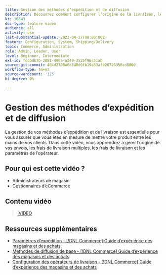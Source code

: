 ```yaml
---
title: Gestion des méthodes d’expédition et de diffusion
description: Découvrez comment configurer l’origine de la livraison, les frais de livraison multiples, les frais de livraison et les paramètres de l’opérateur pour votre boutique de commerce.
kt: 10543
doc-type: feature video
audience: all
activity: use
last-substantial-update: 2023-04-27T00:00:00Z
feature: Configuration, System, Shipping/Delivery
topic: Commerce, Administration
role: Admin, Leader, User
level: Beginner, Intermediate
exl-id: fccbdb7b-2051-490a-a249-3525f96c51ab
source-git-commit: 404d2708a6d540d6fb19a33afb20726356cd8000
workflow-type: tm+mt
source-wordcount: '125'
ht-degree: 0%

---
```


# Gestion des méthodes d’expédition et de diffusion

La gestion de vos méthodes d’expédition et de livraison est essentielle pour vous assurer que vous êtes en mesure de mettre votre produit entre les mains de vos clients. Dans cette vidéo, vous apprendrez à gérer l’origine de vos envois, les frais de livraison multiples, les frais de livraison et les paramètres de l’opérateur.

## Pour qui est cette vidéo ?

- Administrateurs de magasin
- Gestionnaires d’eCommerce

## Contenu vidéo

>[!VIDEO](https://video.tv.adobe.com/v/343658?quality=12&learn=on)

## Ressources supplémentaires

- [Paramètres d’expédition - [!DNL Commerce] Guide d’expérience des magasins et des achats](https://experienceleague.adobe.com/docs/commerce-admin/stores-sales/delivery/shipping-settings.html)
- [Méthodes de diffusion de base - [!DNL Commerce] Guide d’expérience des magasins et des achats](https://experienceleague.adobe.com/docs/commerce-admin/stores-sales/delivery/delivery.html#basic-delivery-methods)
- [Configuration des opérateurs de livraison - [!DNL Commerce] Guide d’expérience des magasins et des achats](https://experienceleague.adobe.com/docs/commerce-admin/stores-sales/delivery/shipping-carriers/carriers.html)
